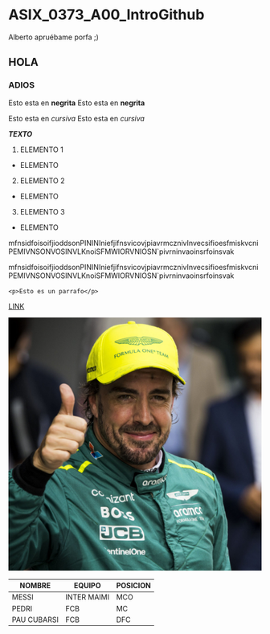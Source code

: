 # ASIX_0373_A00_IntroGithub
Alberto apruébame porfa ;)

## HOLA 
### ADIOS
Esto esta en __negrita__
Esto esta en **negrita**

Esto esta en _cursiva_
Esto esta en *cursiva*

__*TEXTO*__

1. ELEMENTO 1
* ELEMENTO 
2. ELEMENTO 2 
* ELEMENTO 
3. ELEMENTO 3
* ELEMENTO 


mfnsidfoisoifjioddsonPININIniefjifnsvicovjpiavrmcznivInvecsifioesfmiskvcniPEMIVNSONVOSINVLKnoiSFMWIORVNIOSN`pivrninvaoinsrfoinsvak


mfnsidfoisoifjioddsonPININIniefjifnsvicovjpiavrmcznivInvecsifioesfmiskvcniPEMIVNSONVOSINVLKnoiSFMWIORVNIOSN`pivrninvaoinsrfoinsvak


```
<p>Esto es un parrafo</p>
```

[LINK](https://www.google.com/?zx=1759402167197&no_sw_cr=1/ "TITULO DEL ENLACE")

![FOTONANO](./imagen1.jpg "FotoALONSO")


|NOMBRE|EQUIPO|POSICION|
|-----------|----------|-----------|
|MESSI|INTER MAIMI|MCO|
|PEDRI|FCB|MC|
|PAU CUBARSI|FCB|DFC|